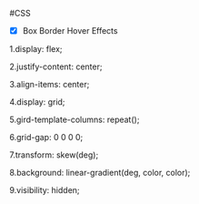 

#CSS

- [x] Box Border Hover Effects

1.display: flex;

2.justify-content: center;

3.align-items: center;

4.display: grid;

5.gird-template-columns: repeat();

6.grid-gap: 0 0 0 0;

7.transform: skew(deg);

8.background: linear-gradient(deg, color, color);

9.visibility: hidden;